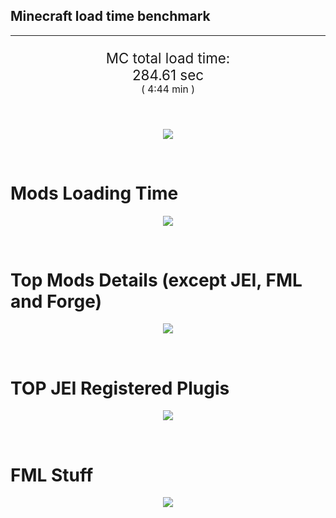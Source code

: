 ## Minecraft load time benchmark


---

<p align="center" style="font-size:160%;">
MC total load time:<br>
284.61 sec
<br>
<sup><sub>(
4:44 min
)</sub></sup>
</p>

<br>


<p align="center">
<img src="https://quickchart.io/chart?w=400&h=30&c={
  type: 'horizontalBar',
  data: {
    datasets: [
      {label:      'MODS:', data: [111.54]},
      {label: 'FML stuff:', data: [173.07]}
    ]
  },
  options: {
    scales: {
      xAxes: [{display: false,stacked: true}],
      yAxes: [{display: false,stacked: true}],
    },
    elements: {rectangle: {borderWidth: 2}},
    legend: {display: false,},
    plugins: {datalabels: {color: 'white',formatter: (value, context) =>
      [context.dataset.label, value].join(' ')
    }}
  }
}"/>
</p>

<br>

# Mods Loading Time
<p align="center">
<img src="https://quickchart.io/chart?w=400&h=300&c={
  type: 'outlabeledPie',
  options: {
    cutoutPercentage: 25,
    plugins: {
      legend: !1,
      outlabels: {
        stretch: 5,
        padding: 1,
        text: (v,i)=>[
          v.labels[v.dataIndex],' ',
          (v.percent*1000|0)/10,
          String.fromCharCode(37)].join('')
      }
    }
  },
  data: {...
`
8f304e   5.29s Astral Sorcery;
813e81   5.11s OpenComputers;
a651a8   4.45s IndustrialCraft 2;
516fa8   4.43s Ender IO;
cd922c   3.83s NuclearCraft;
5161a8   2.78s CraftTweaker2;
495797   9.20s CraftTweaker2 (Script Loading);
213664   2.71s Forestry;
308f7e   2.15s Quark: RotN Edition;
ba3eb8   2.14s Cyclic;
436e17   2.10s Integrated Dynamics;
3e8160   1.99s The Twilight Forest;
3eba85   1.99s Just Enough Magiculture;
8f4d30   1.93s Open Terrain Generator;
a86e51   1.82s Extra Utilities 2;
3eb2ba   1.65s Botania;
8c2ccd   1.64s Immersive Engineering;
5a352c   1.45s Shadowfacts' Forgelin;
61176e   1.44s Ice and Fire;
649e21   1.44s OpenBlocks;
814a3e   1.42s RFTools;
444444  12.91s 11 Other mods;
333333  39.30s 131 'Fast' mods (load 1.0s - 0.1s);
222222   7.59s 296 'Instant' mods (load %3C 0.1s)
`
    .split(';').reduce((a, l) => {
      l.match(/(\w{6}) *(\d*\.\d*)s (.*)/)
      .slice(1).map((a, i) => [[String.fromCharCode(35),a].join(''), parseFloat(a), a][i])
      .forEach((s, i) => 
        [a.datasets[0].backgroundColor, a.datasets[0].data, a.labels][i].push(s)
      );
      return a
    }, {
      labels: [],
      datasets: [{
        backgroundColor: [],
        data: [],
        borderColor: 'rgba(22,22,22,0.3)',
        borderWidth: 1
      }]
    })
  }
}"/>
</p>

<br>

# Top Mods Details (except JEI, FML and Forge)
<p align="center">
<img src="https://quickchart.io/chart?w=400&h=450&c={
  options: {
    scales: {
      xAxes: [{stacked: true}],
      yAxes: [{stacked: true}],
    },
    plugins: {
      datalabels: {
        anchor: 'end',
        align: 'top',
        color: 'white',
        backgroundColor: 'rgba(46, 140, 171, 0.6)',
        borderColor: 'rgba(41, 168, 194, 1.0)',
        borderWidth: 0.5,
        borderRadius: 3,
        padding: 0,
        font: {size:10},
        formatter: (v,ctx) => 
          ctx.datasetIndex!=ctx.chart.data.datasets.length-1 ? null
            : [((ctx.chart.data.datasets.reduce((a,b)=>a- -b.data[ctx.dataIndex],0)*10)|0)/10,'s'].join('')
      },
      colorschemes: {
        scheme: 'office.Damask6'
      }
    }
  },
  type: 'bar',
  data: {...(() => {
    let a = { labels: [], datasets: [] };
`
1: Construction;
2: Loading Resources;
3: PreInitialization;
4: Initialization;
5: InterModComms$IMC;
6: PostInitialization;
7: LoadComplete;
8: ModIdMapping
`
    .split(';')
      .map(l => l.match(/\d: (.*)/).slice(1))
      .forEach(([name]) => a.datasets.push({ label: name, data: [] }));
`
                            1      2      3      4      5      6      7      8  ;
Astral Sorcery          |  0.19|  0.00|  4.47|  0.63|  0.00|  0.00|  0.00|  0.00;
OpenComputers           |  0.14|  0.00|  3.39|  1.58|  0.00|  0.00|  0.00|  0.00;
IndustrialCraft 2       |  0.66|  0.00|  3.19|  0.59|  0.00|  0.00|  0.00|  0.00;
Ender IO                |  1.24|  0.00|  2.87|  0.32|  0.00|  0.00|  0.00|  0.00;
NuclearCraft            |  1.17|  0.00|  2.42|  0.24|  0.00|  0.00|  0.00|  0.00;
CraftTweaker2           |  0.21|  0.00|  2.57|  0.00|  0.00|  0.00|  0.00|  0.00;
Forestry                |  0.33|  0.00|  2.01|  0.37|  0.00|  0.00|  0.00|  0.00;
Quark: RotN Edition     |  0.02|  0.00|  2.04|  0.09|  0.00|  0.00|  0.00|  0.00;
Cyclic                  |  0.06|  0.00|  1.66|  0.42|  0.00|  0.00|  0.00|  0.00;
Integrated Dynamics     |  0.15|  0.00|  1.91|  0.04|  0.00|  0.00|  0.00|  0.00;
The Twilight Forest     |  0.65|  0.00|  1.20|  0.14|  0.00|  0.00|  0.00|  0.00;
Just Enough Magiculture |  0.09|  0.00|  0.00|  1.89|  0.00|  0.00|  0.00|  0.00
`
    .split(';').slice(1)
      .map(l => l.split('|').map(s => s.trim()))
      .forEach(([name, ...arr], i) => {
        a.labels.push(name);
        arr.forEach((v, j) => a.datasets[j].data[i] = v)
      }); return a
  })()}
}"/>
</p>

<br>

# TOP JEI Registered Plugis
<p align="center">
<img src="https://quickchart.io/chart?w=700&c={
  options: {
    elements: { rectangle: { borderWidth: 1 } },
    legend: false
  },
  type: 'horizontalBar',
    data: {...(() => {
      let a = {
        labels: [], datasets: [{
          backgroundColor: 'rgba(0, 99, 132, 0.5)',
          borderColor: 'rgb(0, 99, 132)',
          data: []
        }]
      };
`
  2.74: jeresources.jei.JEIConfig;
  0.93: com.rwtema.extrautils2.crafting.jei.XUJEIPlugin;
  0.59: crazypants.enderio.machines.integration.jei.MachinesPlugin;
  0.49: com.buuz135.industrial.jei.JEICustomPlugin;
  0.42: mezz.jei.plugins.vanilla.VanillaPlugin;
  0.39: ic2.jeiIntegration.SubModule;
  0.38: knightminer.tcomplement.plugin.jei.JEIPlugin;
  0.31: nc.integration.jei.NCJEI;
  0.24: cofh.thermalexpansion.plugins.jei.JEIPluginTE;
  0.18: com.buuz135.thaumicjei.ThaumcraftJEIPlugin;
  0.18: ninjabrain.gendustryjei.GendustryJEIPlugin;
  0.16: crazypants.enderio.base.integration.jei.JeiPlugin;
  0.12: crafttweaker.mods.jei.JEIAddonPlugin;
  0.11: thelm.packagedauto.integration.jei.PackagedAutoJEIPlugin;
  0.11: net.bdew.jeibees.BeesJEIPlugin;
  1.80: Other 124 Plugins
`
        .split(';')
        .map(l => l.split(':'))
        .forEach(([time, name]) => {
          a.labels.push(name);
          a.datasets[0].data.push(time)
        })
        ; return a
    })()
  }
}"/>
</p>

<br>

# FML Stuff
<p align="center">
<img src="https://quickchart.io/chart?w=500&h=400&c={
  options: {
    rotation: Math.PI,
    cutoutPercentage: 55,
    plugins: {
      legend: !1,
      outlabels: {
        stretch: 5,
        padding: 1,
        text: (v)=>v.labels
      },
      doughnutlabel: {
        labels: [
          {
            text: 'FML stuff:',
            color: 'rgba(128, 128, 128, 0.5)',
            font: {size: 18}
          },
          {
            text: [173.07,'s'].join(''),
            color: 'rgba(128, 128, 128, 1)',
            font: {size: 22}
          }
        ]
      },
    }
  },
  type: 'outlabeledPie',
  data: {...(() => {
    let a = {
      labels: [],
      datasets: [{
        backgroundColor: [],
        data: [],
        borderColor: 'rgba(22,22,22,0.3)',
        borderWidth: 2
      }]
    };
`
993A00   0.46s Loading sounds;
994400   0.50s Loading Resource - SoundHandler;
444444 172.11s Other
`
    .split(';')
      .map(l => l.match(/(\w{6}) *(\d*\.\d*)s (.*)/))
      .forEach(([, col, time, name]) => {
        a.labels.push([name, ' ', time, 's'].join(''));
        a.datasets[0].data.push(parseFloat(time));
        a.datasets[0].backgroundColor.push([String.fromCharCode(35), col].join(''))
      })
      ; return a
  })()}
}"/>
</p>

<br>

